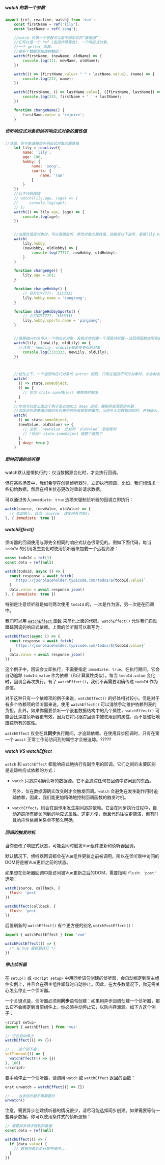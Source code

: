 ##### watch 的第一个参数

```js
import {ref, reactive, watch} from 'vue';
    const firstName = ref('lily');
    const lastName = ref('song');

    //watch 的第一个参数可以是不同形式的“数据源”：
    //它可以是一个 ref (包括计算属性)、一个响应式对象、
    //一个 getter 函数、
    //或多个数据源组成的数组：
    watch(firstName, (newName, oldName) => {
        console.log(111, newName, oldName);
    })

    watch(() => (firstName.value+ " " + lastName.value), (name) => {
        console.log(222, name);
    })

    watch([firstName, () => lastName.value], ([firstName, lastName]) => {
        console.log(333, firstName + ' ' + lastName);
    })

    function changeName() {
        firstName.value = 'rejoice';
    }

```



##### 侦听响应式对象和侦听响应式对象的属性值

```js
//注意，你不能直接侦听响应式对象的属性值
    let lily = reactive({
        name: 'lily',
        age: 100,
        hobby: {
            name: 'song',
            sports: {
                name: 'run'
            }
        }
    })
    //以下代码报错
    // watch(lily.age, (age) => {
    //     console.log(age);
    // })
    watch(() => lily.age, (age) => {
        console.log(age);
    })


    //当属性值是对象时，可以直接监听，修改对象的属性值，会触发以下监听，直接lily.hobby = {}重新赋值，不会触发监听
    watch(
        lily.hobby, 
        (newHobby, oldHobby) => {
            console.log(77777, newHobby, oldHobby);
        }
    )

    function changeAge() {
        lily.age = 101;
    }

    function changeHobby() {
      	// 会打印77777， 3333333
        lily.hobby.name = 'songsong';
    }

    function changeHobbySports() {
      	// 会打印77777， 3333333
        lily.hobby.sports.name = 'pingpang';
    }


	//直接给watch传入一个响应式对象，会隐式地创建一个深层侦听器--该回调函数在所有嵌套的变更时都会被触发：
    watch(lily, (newLily, oldLily) => {
      //注意： newLily, oldLily都是变更后的对象
        console.log(3333333, newLily, oldLily);
    })



	//相比之下，一个返回响应式对象的 getter 函数，只有在返回不同的对象时，才会触发回调：?????
    watch(
      () => state.someObject,
      () => {
        // 仅当 state.someObject 被替换时触发
      }
    )
	//你也可以给上面这个例子显式地加上 deep 选项，强制转成深层侦听器：
	//深度侦听需要遍历被侦听对象中的所有嵌套的属性，当用于大型数据结构时，开销很大。因此请只在必要时才使用它，并且要留意性能。
    watch(
      () => state.someObject,
      (newValue, oldValue) => {
        // 注意：`newValue` 此处和 `oldValue` 是相等的
        // *除非* state.someObject 被整个替换了
      },
      { deep: true }
    )
```





##### 即时回调的侦听器

watch默认是懒执行的：仅当数据源变化时，才会执行回调。

但在某些场景中，我们希望在创建侦听器时，立即执行回调。比如，我们想请求一些初始数据，然后在相关状态更改时重新请求数据。

可以通过传入`immediate: true` 选项来强制侦听器的回调立即执行：

```js
watch(source, (newValue, oldValue) => {
  // 立即执行，且当 `source` 改变时再次执行
}, { immediate: true })

```





##### watchEffect()

侦听器的回调使用与源完全相同的响应式状态很常见的。例如下面代码，每当`todoId` 的引用发生变化时使用侦听器来加载一个远程资源：

```js
const todoId = ref(1)
const data = ref(null)

watch(todoId, async () => {
  const response = await fetch(
    `https://jsonplaceholder.typicode.com/todos/${todoId.value}`
  )
  data.value = await response.json()
}, { immediate: true })

```

特别是注意侦听器是如何两次使用 `todoId` 的，一次是作为源，另一次是在回调中。

我们可以用 [`watchEffect` 函数](https://cn.vuejs.org/api/reactivity-core.html#watcheffect) 来简化上面的代码。`watchEffect()` 允许我们自动跟踪回调的响应式依赖。上面的侦听器可以重写为：

```js
watchEffect(async () => {
  const response = await fetch(
    `https://jsonplaceholder.typicode.com/todos/${todoId.value}`
  )
  data.value = await response.json()
})
```

这个例子中，回调会立即执行，不需要指定 `immediate: true`。在执行期间，它会自动追踪 `todoId.value` 作为依赖（和计算属性类似）。每当 `todoId.value` 变化时，回调会再次执行。有了 `watchEffect()`，我们不再需要明确传递 `todoId` 作为源值。

对于这种只有一个依赖项的例子来说，`watchEffect()` 的好处相对较小。但是对于有多个依赖项的侦听器来说，使用 `watchEffect()` 可以消除手动维护依赖列表的负担。此外，如果你需要侦听一个嵌套数据结构中的几个属性，`watchEffect()` 可能会比深度侦听器更有效，因为它将只跟踪回调中被使用到的属性，而不是递归地跟踪所有的属性。

`watchEffect` 仅会在其**同步**执行期间，才追踪依赖。在使用异步回调时，只有在第一个 `await` 正常工作前访问到的属性才会被追踪。?????

##### watch VS watchEffect

`watch` 和 `watchEffect` 都能响应式地执行有副作用的回调。它们之间的主要区别是追踪响应式依赖的方式：

- `watch` 只追踪明确侦听的数据源。它不会追踪任何在回调中访问到的东西。

  另外，仅在数据源确实改变时才会触发回调。`watch` 会避免在发生副作用时追踪依赖，因此，我们能更加精确地控制回调函数的触发时机。

- `watchEffect`，则会在副作用发生期间追踪依赖。它会在同步执行过程中，自动追踪所有能访问到的响应式属性。这更方便，而且代码往往更简洁，但有时其响应性依赖关系会不那么明确。



##### 回调的触发时机

当你更改了响应式状态，可能会同时触发Vue组件更新和侦听器回调。

默认情况下，侦听器回调都会在Vue组件更新之前被调用。所以在侦听器中访问的DOM将是被Vue更新之前的状态。

如果想在侦听器回调中能访问被Vue更新之后的DOM，需要指明 `flush: 'post'` 选项：

```js
watch(source, callback, {
  flush: 'post'
})

watchEffect(callback, {
  flush: 'post'
})
```

后置刷新的 `watchEffect()` 有个更方便的别名 `watchPostEffect()`：

```js
import { watchPostEffect } from 'vue'

watchPostEffect(() => {
  /* 在 Vue 更新后执行 */
})
```



##### 停止侦听器

在 `setup()` 或 `<script setup>` 中用同步语句创建的侦听器，会自动绑定到宿主组件实例上，并且会在宿主组件卸载时自动停止。因此，在大多数情况下，你无需关心怎么停止一个侦听器。

一个关键点是，侦听器必须用**同步**语句创建：如果用异步回调创建一个侦听器，那么它不会绑定到当前组件上，你必须手动停止它，以防内存泄漏。如下方这个例子：

```js
<script setup>
import { watchEffect } from 'vue'

// 它会自动停止
watchEffect(() => {})

// ...这个则不会！
setTimeout(() => {
  watchEffect(() => {})
}, 100)
</script>
```

要手动停止一个侦听器，请调用 `watch` 或 `watchEffect` 返回的函数：

```js
onst unwatch = watchEffect(() => {})

// ...当该侦听器不再需要时
unwatch()
```

注意，需要异步创建侦听器的情况很少，请尽可能选择同步创建。如果需要等待一些异步数据，你可以使用条件式的侦听逻辑：

```js
// 需要异步请求得到的数据
const data = ref(null)

watchEffect(() => {
  if (data.value) {
    // 数据加载后执行某些操作...
  }
})
```

